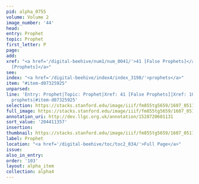 ```yaml
---
pid: alpha_0755
volume: Volume 2
image_number: '44'
head:
entry: Prophet
topic: Prophet
first_letter: P
page:
add:
xref: "<a href='/digital-beehive/num1/num_0041/'>41 [False Prophets]</a>|<a href='/digital-beehive/num4/num_1332/'>1000
  [Prophets]</a>"
see:
index: "<a href='/digital-beehive/index4/index_3198/'>prophets</a>"
item: "#item-d07325925"
unparsed:
line: 'Entry: Prophet|Topic: Prophet|Xref: 41 [False Prophets]|Xref: 1000 [Prophets]|Index:
  prophets|#item-d07325925'
selection: https://stacks.stanford.edu/image/iiif/fm855tg5659/1607_0511/783,1357,3001,534/full/0/default.jpg
full_image: https://stacks.stanford.edu/image/iiif/fm855tg5659/1607_0511/full/full/0/default.jpg
annotation_uri: http://dev.llgc.org.uk/annotation/1528720601131
sort_value: '204411357'
insertion:
thumbnail: https://stacks.stanford.edu/image/iiif/fm855tg5659/1607_0511/783,1357,600,180/250,/0/default.jpg
label: Prophet
location: "<a href='/digital-beehive/toc/toc2_034/'>Full Page</a>"
issue:
also_in_entry:
order: '103'
layout: alpha_item
collection: alpha4
---
```

